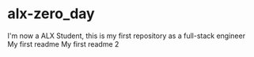 # alx-zero_day
I'm now a ALX Student, this is my first repository as a full-stack engineer
My first readme
My first readme 2
